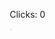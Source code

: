 <script src="https://telegram.org/js/telegram-web-app.js"></script>
<!doctype html>
<html lang="ru">

<head>
  <meta charset="UTF-8">
  <meta name="viewport" content="width=device-width, user-scalable=no, initial-scale=1.0, maximum-scale=1.0, minimum-scale=1.0">
  <meta http-equiv="X-UA-Compatible" content="ie=edge">
  <title>BestShop</title>
  <style>
    @import url('https://fonts.googleapis.com/css2?family=Montserrat:wght@200;500&display=swap');
    * {
      margin: 0;
      padding: 0;
      box-sizing: border-box;
    }

    .image-coin {
      margin-top: 10%;
      margin-left: 25%;
      width: 200px;
      height: 200px;
      border: none;
      border-radius: 50%;
      background-image: url('https://i.sstatic.net/fzSbVP56.jpg');
      background-size: 111%;
      background-position: 50% 50%;
    }
  </style>
</head>

<body>
  <div>
    <p>Clicks: <a id="clicks">0</a></p>
    <button id="coin_click" class="image-coin" onClick="onClick()"></button>
  </div>
  <script src="https://telegram.org/js/telegram-web-app.js"></script>
  <script>
    let tg = window.Telegram.WebApp;
    let coin_click = document.getElementById("coin_click")

    var clicks = 0;

    function onClick() {
      clicks += 1;
      document.getElementById("clicks").innerHTML = clicks;
    }

    coin_click.addEventListener("click", () => {
      let data = {
        clicks: clicks
      }

      tg.sendData(JSON.stringify(data));
    })
  </script>
</body>

</html>
